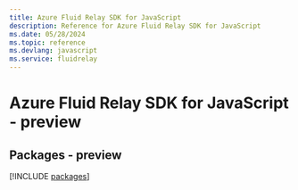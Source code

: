 ```yaml
---
title: Azure Fluid Relay SDK for JavaScript
description: Reference for Azure Fluid Relay SDK for JavaScript
ms.date: 05/28/2024
ms.topic: reference
ms.devlang: javascript
ms.service: fluidrelay
---
```

# Azure Fluid Relay SDK for JavaScript - preview
## Packages - preview
[!INCLUDE [packages](fluid-relay-index.md)]